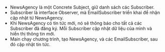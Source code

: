 - NewsAgency là một Concrete Subject, giữ danh sách các Subscriber.
- Subscriber là interface Observer, mà EmailSubscriber triển khai để nhận cập nhật từ NewsAgency.
- Khi NewsAgency có tin tức mới, nó sẽ thông báo cho tất cả các Subscriber đã đăng ký. Mỗi Subscriber cập nhật dữ liệu của mình và hiển thị thông tin mới.
- Main chạy chương trình, tạo NewsAgency, và các EmailSubscriber, sau đó cập nhật tin tức.